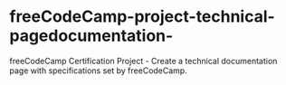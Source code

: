 # freeCodeCamp-project-technical-pagedocumentation-
freeCodeCamp Certification Project - Create a technical documentation page with specifications set by freeCodeCamp.
